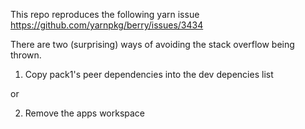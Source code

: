 This repo reproduces the following yarn issue https://github.com/yarnpkg/berry/issues/3434

There are two (surprising) ways of avoiding the stack overflow being thrown.

1. Copy pack1's peer dependencies into the dev depencies list

or

2. Remove the apps workspace
